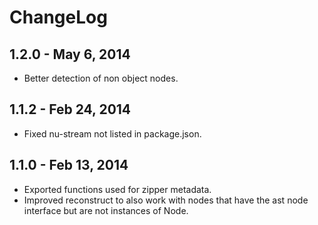 # ChangeLog #

## 1.2.0 - May 6, 2014
* Better detection of non object nodes.

## 1.1.2 - Feb 24, 2014
* Fixed nu-stream not listed in package.json.

## 1.1.0 - Feb 13, 2014
* Exported functions used for zipper metadata.
* Improved reconstruct to also work with nodes that have the ast node interface but
  are not instances of Node.
